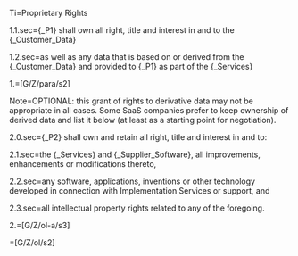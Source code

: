 Ti=Proprietary Rights

1.1.sec={_P1} shall own all right, title and interest in and to the {_Customer_Data}

1.2.sec=as well as any data that is based on or derived from the {_Customer_Data} and provided to {_P1} as part of the {_Services}

1.=[G/Z/para/s2]

Note=OPTIONAL: this grant of rights to derivative data may not be appropriate in all cases.  Some SaaS companies prefer to keep ownership of derived data and list it below (at least as a starting point for negotiation).

2.0.sec={_P2} shall own and retain all right, title and interest in and to:

2.1.sec=the {_Services} and {_Supplier_Software}, all improvements, enhancements or modifications thereto, 

2.2.sec=any software, applications, inventions or other technology developed in connection with Implementation Services or support, and 

2.3.sec=all intellectual property rights related to any of the foregoing.     

2.=[G/Z/ol-a/s3]

=[G/Z/ol/s2]
